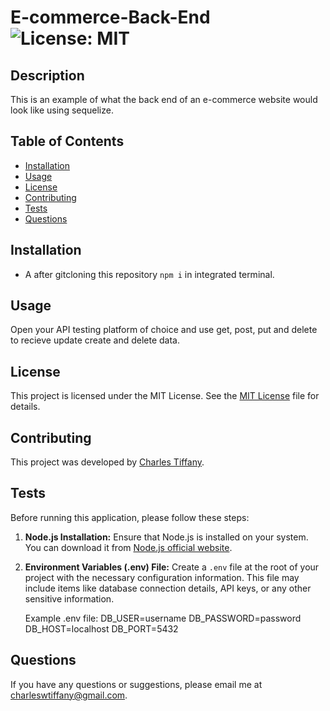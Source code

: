 # E-commerce-Back-End  ![License: MIT](https://img.shields.io/badge/License-MIT-yellow.svg)

## Description

This is an example of what the back end of an e-commerce website would look like using sequelize.

## Table of Contents

- [Installation](#installation)
- [Usage](#usage)
- [License](#license)
- [Contributing](#contributing)
- [Tests](#tests)
- [Questions](#questions)

## Installation

- A after gitcloning this repository ```npm i``` in integrated terminal.

## Usage

Open your API testing platform of choice and use get, post, put and delete to recieve update create and delete data.

## License

This project is licensed under the MIT License. See the [MIT License](https://github.com/charleswt/E-commerce-Back-End/blob/main/LICENSE) file for details.

## Contributing

This project was developed by [Charles Tiffany](https://github.com/charleswt/).

## Tests

Before running this application, please follow these steps:

1. **Node.js Installation:**
   Ensure that Node.js is installed on your system. You can download it from [Node.js official website](https://nodejs.org/).

2. **Environment Variables (.env) File:**
   Create a `.env` file at the root of your project with the necessary configuration information. This file may include items like database connection details, API keys, or any other sensitive information.

   Example .env file:
   DB_USER=username
   DB_PASSWORD=password
   DB_HOST=localhost
   DB_PORT=5432

## Questions

If you have any questions or suggestions, please email me at charleswtiffany@gmail.com.
